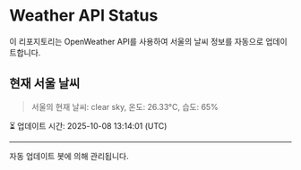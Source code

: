 
# Weather API Status

이 리포지토리는 OpenWeather API를 사용하여 서울의 날씨 정보를 자동으로 업데이트합니다.

## 현재 서울 날씨
> 서울의 현재 날씨: clear sky, 온도: 26.33°C, 습도: 65%

⏳ 업데이트 시간: 2025-10-08 13:14:01 (UTC)

---
자동 업데이트 봇에 의해 관리됩니다.
